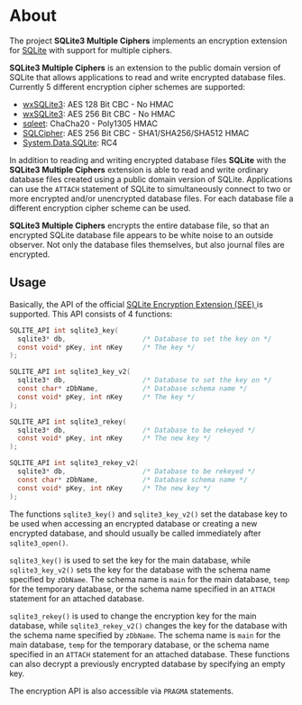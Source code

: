 # About
The project **SQLite3 Multiple Ciphers** implements an encryption extension for [SQLite](https://www.sqlite.org) with support for multiple ciphers.

**SQLite3 Multiple Ciphers** is an extension to the public domain version of SQLite that allows applications to read and write encrypted database files. Currently 5 different encryption cipher schemes are supported:

- [wxSQLite3](https://github.com/utelle/wxsqlite3): AES 128 Bit CBC - No HMAC
- [wxSQLite3](https://github.com/utelle/wxsqlite3): AES 256 Bit CBC - No HMAC
- [sqleet](https://github.com/resilar/sqleet): ChaCha20 - Poly1305 HMAC
- [SQLCipher](https://www.zetetic.net/sqlcipher/): AES 256 Bit CBC - SHA1/SHA256/SHA512 HMAC
- [System.Data.SQLite](http://system.data.sqlite.org): RC4

In addition to reading and writing encrypted database files **SQLite** with the **SQLite3 Multiple Ciphers** extension is able to read and write ordinary database files created using a public domain version of SQLite. Applications can use the `ATTACH` statement of SQLite to simultaneously connect to two or more encrypted and/or unencrypted database files. For each database file a different encryption cipher scheme can be used.

**SQLite3 Multiple Ciphers** encrypts the entire database file, so that an encrypted SQLite database file appears to be white noise to an outside observer. Not only the database files themselves, but also journal files are encrypted.

## Usage

Basically, the API of the official [SQLite Encryption Extension (SEE) ](https://www.hwaci.com/sw/sqlite/see.html) is supported. This API consists of 4 functions:

```c
SQLITE_API int sqlite3_key(
  sqlite3* db,                   /* Database to set the key on */
  const void* pKey, int nKey     /* The key */
);

SQLITE_API int sqlite3_key_v2(
  sqlite3* db,                   /* Database to set the key on */
  const char* zDbName,           /* Database schema name */
  const void* pKey, int nKey     /* The key */
);

SQLITE_API int sqlite3_rekey(
  sqlite3* db,                   /* Database to be rekeyed */
  const void* pKey, int nKey     /* The new key */
);

SQLITE_API int sqlite3_rekey_v2(
  sqlite3* db,                   /* Database to be rekeyed */
  const char* zDbName,           /* Database schema name */
  const void* pKey, int nKey     /* The new key */
);
```

The functions `sqlite3_key()` and `sqlite3_key_v2()` set the database key to be used when accessing an encrypted database or creating a new encrypted database, and should usually be called immediately after `sqlite3_open()`.

`sqlite3_key()` is used to set the key for the main database, while `sqlite3_key_v2()` sets the key for the database with the schema name specified by `zDbName`. The schema name is `main` for the main database, `temp` for the temporary database, or the schema name specified in an `ATTACH` statement for an attached database.

`sqlite3_rekey()` is used to change the encryption key for the main database, while `sqlite3_rekey_v2()` changes the key for the database with the schema name specified by `zDbName`. The schema name is `main` for the main database, `temp` for the temporary database, or the schema name specified in an `ATTACH` statement for an attached database. These functions can also decrypt a previously encrypted database by specifying an empty key.

The encryption API is also accessible via `PRAGMA` statements.
